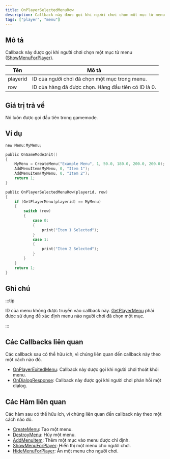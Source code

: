 ```yaml
---
title: OnPlayerSelectedMenuRow
description: Callback này được gọi khi người chơi chọn một mục từ menu (ShowMenuForPlayer).
tags: ["player", "menu"]
---
```


## Mô tả

Callback này được gọi khi người chơi chọn một mục từ menu ([ShowMenuForPlayer](../functions/ShowMenuForPlayer)).

| Tên      | Mô tả                                                       |
| -------- | ----------------------------------------------------------- |
| playerid | ID của người chơi đã chọn một mục trong menu.               |
| row      | ID của hàng đã được chọn. Hàng đầu tiên có ID là 0.         |

## Giá trị trả về

Nó luôn được gọi đầu tiên trong gamemode.

## Ví dụ

```c
new Menu:MyMenu;

public OnGameModeInit()
{
    MyMenu = CreateMenu("Example Menu", 1, 50.0, 180.0, 200.0, 200.0);
    AddMenuItem(MyMenu, 0, "Item 1");
    AddMenuItem(MyMenu, 0, "Item 2");
    return 1;
}

public OnPlayerSelectedMenuRow(playerid, row)
{
    if (GetPlayerMenu(playerid) == MyMenu)
    {
        switch (row)
        {
            case 0:
            {
                print("Item 1 Selected");
            }
            case 1:
            {
                print("Item 2 Selected");
            }
        }
    }
    return 1;
}
```

## Ghi chú

:::tip

ID của menu không được truyền vào callback này. [GetPlayerMenu](../functions/GetPlayerMenu) phải được sử dụng để xác định menu nào người chơi đã chọn một mục.

:::

## Các Callbacks liên quan

Các callback sau có thể hữu ích, vì chúng liên quan đến callback này theo một cách nào đó. 

- [OnPlayerExitedMenu](OnPlayerExitedMenu): Callback này được gọi khi người chơi thoát khỏi menu. 
- [OnDialogResponse](OnDialogResponse): Callback này được gọi khi người chơi phản hồi một dialog. 

## Các Hàm liên quan

Các hàm sau có thể hữu ích, vì chúng liên quan đến callback này theo một cách nào đó. 

- [CreateMenu](../functions/CreateMenu): Tạo một menu.
- [DestroyMenu](../functions/DestroyMenu): Hủy một menu.
- [AddMenuItem](../functions/AddMenuItem): Thêm một mục vào menu được chỉ định.
- [ShowMenuForPlayer](../functions/ShowMenuForPlayer): Hiển thị một menu cho người chơi.
- [HideMenuForPlayer](../functions/HideMenuForPlayer): Ẩn một menu cho người chơi.